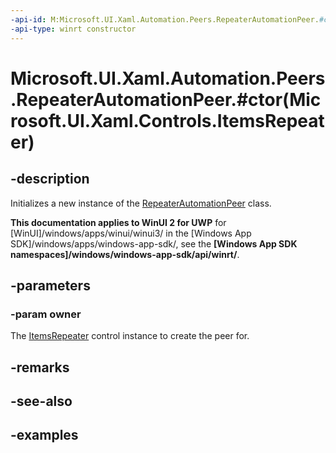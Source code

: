 ```yaml
---
-api-id: M:Microsoft.UI.Xaml.Automation.Peers.RepeaterAutomationPeer.#ctor(Microsoft.UI.Xaml.Controls.ItemsRepeater)
-api-type: winrt constructor
---
```


# Microsoft.UI.Xaml.Automation.Peers.RepeaterAutomationPeer.#ctor(Microsoft.UI.Xaml.Controls.ItemsRepeater)

<!--
public RepeaterAutomationPeer (Microsoft.UI.Xaml.Controls.ItemsRepeater owner);
-->

## -description

Initializes a new instance of the [RepeaterAutomationPeer](repeaterautomationpeer.md) class.

**This documentation applies to WinUI 2 for UWP** for [WinUI]/windows/apps/winui/winui3/ in the [Windows App SDK]/windows/apps/windows-app-sdk/, see the **[Windows App SDK namespaces]/windows/windows-app-sdk/api/winrt/**.

## -parameters

### -param owner

The [ItemsRepeater](../microsoft.ui.xaml.controls/itemsrepeater.md) control instance to create the peer for.

## -remarks

## -see-also

## -examples

